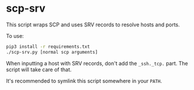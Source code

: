 # scp-srv

This script wraps SCP and uses SRV records to resolve hosts and ports.

To use: 

```bash
pip3 install -r requirements.txt
./scp-srv.py [normal scp arguments]
```

When inputting a host with SRV records, don't add the `_ssh._tcp.` part. The script will take care of that.

It's recommended to symlink this script somewhere in your `PATH`.
